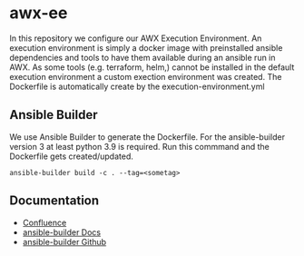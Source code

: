 # awx-ee

In this repository we configure our AWX Execution Environment. An execution environment is simply a docker image with preinstalled ansible dependencies and tools to have them available during an ansible run in AWX. As some tools (e.g. terraform, helm,) cannot be installed in the default execution environment a custom exection environment was created.
The Dockerfile is automatically create by the execution-environment.yml 

## Ansible Builder 
We use Ansible Builder to generate the Dockerfile. For the ansible-builder version 3 at least python 3.9 is required. Run this commmand and the Dockerfile gets created/updated. 

```
ansible-builder build -c . --tag=<sometag> 
```

## Documentation
- [Confluence](https://docs.dbildungscloud.de/display/PROD/AWX+Execution+Environment) 
- [ansible-builder Docs](https://ansible.readthedocs.io/projects/builder/en/stable/definition/)
- [ansible-builder Github](https://github.com/ansible/ansible-builder)
